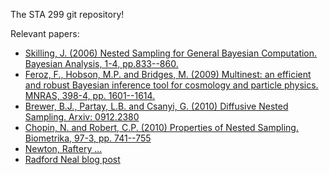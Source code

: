 The STA 299 git repository!

Relevant papers:

+ <a href="http://ba.stat.cmu.edu/journal/2006/vol01/issue04/skilling.pdf">Skilling, J. (2006) Nested Sampling for General Bayesian Computation. Bayesian Analysis, 1-4, pp.833--860.</a>
+ <a href="http://arxiv.org/abs/0809.3437">Feroz, F., Hobson, M.P. and Bridges, M. (2009) Multinest: an efficient and robust Bayesian inference tool for cosmology and particle physics. MNRAS, 398-4, pp. 1601--1614.</a>
+ <a href="http://arxiv.org/abs/0912.2380">Brewer, B.J., Partay, L.B. and Csanyi, G. (2010) Diffusive Nested Sampling. Arxiv: 0912.2380</a>
+ <a href="http://biomet.oxfordjournals.org/content/early/2010/06/01/biomet.asq021.full.pdf">Chopin, N. and Robert, C.P. (2010) Properties of Nested Sampling. Biometrika, 97-3, pp. 741--755</a>
+ <a href="http://pages.stat.wisc.edu/~newton/papers/publications/nr.pdf">Newton, Raftery ... </a>
+ <a href="http://radfordneal.wordpress.com/2008/08/17/the-harmonic-mean-of-the-likelihood-worst-monte-carlo-method-ever/?relatedposts_exclude=549">Radford Neal blog post</a>

